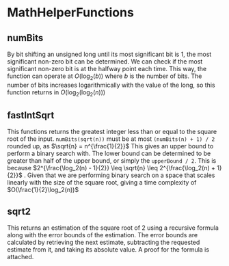 # MathHelperFunctions

## numBits

By bit shifting an unsigned long until its most significant bit is 1, the most significant non-zero bit can be determined.
We can check if the most significant non-zero bit is at the halfway point each time. This way, the function can operate at $O(\log_2(b))$ where $b$ is the number of bits.
The number of bits increases logarithmically with the value of the long, so this function returns in $O(\log_2(\log_2(n)))$

## fastIntSqrt

This functions returns the greatest integer less than or equal to the square root of the input. `numBits(sqrt(n))` must be at most `(numBits(n) + 1) / 2` rounded up, as $\sqrt{n} = n^{\frac{1}{2}}$ This gives an upper bound to perform a binary search with.
The lower bound can be determined to be greater than half of the upper bound, or simply the `upperBound / 2`. This is because $2^{\frac{\log_2(n) - 1}{2}} \leq \sqrt{n} \leq 2^{\frac{\log_2(n) + 1}{2}}$
. Given that we are performing binary search on a space that scales linearly with the size of the square root, giving a time complexity of $O(\frac{1}{2}\log_2(n))$

## sqrt2

This returns an estimation of the square root of 2 using a recursive formula along with the error bounds of the estimation.
The error bounds are calculated by retrieving the next estimate, subtracting the requested estimate from it, and taking its absolute value.
A proof for the formula is attached.
